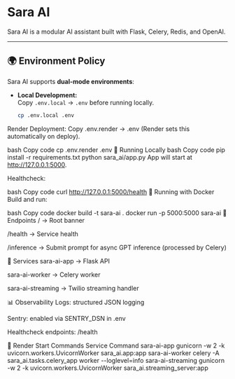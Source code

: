 # Sara AI

Sara AI is a modular AI assistant built with Flask, Celery, Redis, and OpenAI.

---

## 🌍 Environment Policy

Sara AI supports **dual-mode environments**:

- **Local Development:**  
  Copy `.env.local` → `.env` before running locally.
  
  ```bash
  cp .env.local .env
Render Deployment:
Copy .env.render → .env (Render sets this automatically on deploy).

bash
Copy code
cp .env.render .env
🚀 Running Locally
bash
Copy code
pip install -r requirements.txt
python sara_ai/app.py
App will start at http://127.0.0.1:5000.

Healthcheck:

bash
Copy code
curl http://127.0.0.1:5000/health
🐳 Running with Docker
Build and run:

bash
Copy code
docker build -t sara-ai .
docker run -p 5000:5000 sara-ai
📡 Endpoints
/ → Root banner

/health → Service health

/inference → Submit prompt for async GPT inference (processed by Celery)

🔧 Services
sara-ai-app → Flask API

sara-ai-worker → Celery worker

sara-ai-streaming → Twilio streaming handler

📊 Observability
Logs: structured JSON logging

Sentry: enabled via SENTRY_DSN in .env

Healthcheck endpoints: /health

🚀 Render Start Commands
Service	Command
sara-ai-app	gunicorn -w 2 -k uvicorn.workers.UvicornWorker sara_ai.app:app
sara-ai-worker	celery -A sara_ai.tasks.celery_app worker --loglevel=info
sara-ai-streaming	gunicorn -w 2 -k uvicorn.workers.UvicornWorker sara_ai.streaming_server:app

